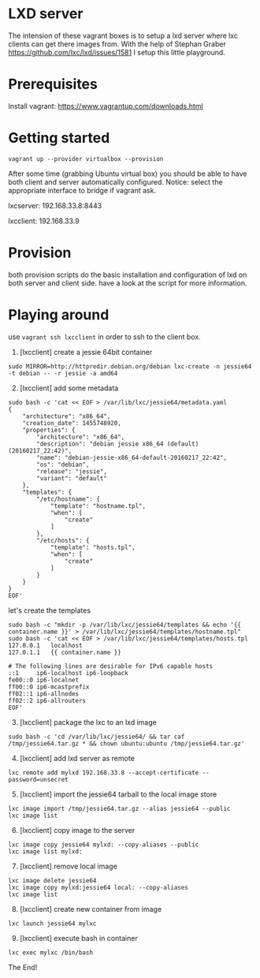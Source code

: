 # LXD server

The intension of these vagrant boxes is to setup a lxd server where lxc clients can get there images from.
With the help of Stephan Graber https://github.com/lxc/lxd/issues/1581 I setup this little playground.

# Prerequisites

Install vagrant: https://www.vagrantup.com/downloads.html

# Getting started

`vagrant up --provider virtualbox --provision`

After some time (grabbing Ubuntu virtual box) you should be able to have both client and server automatically configured.
Notice: select the appropriate interface to bridge if vagrant ask. 

lxcserver:
192.168.33.8:8443

lxcclient:
192.168.33.9

# Provision

both provision scripts do the basic installation and configuration of lxd on both server and client side.
have a look at the script for more information.

# Playing around

use `vagrant ssh lxcclient` in order to ssh to the client box.

1) [lxcclient] create a jessie 64bit container

`sudo MIRROR=http://httpredir.debian.org/debian lxc-create -n jessie64 -t debian -- -r jessie -a amd64`

2) [lxcclient] add some metadata

```
sudo bash -c 'cat << EOF > /var/lib/lxc/jessie64/metadata.yaml
{
    "architecture": "x86_64",
    "creation_date": 1455748920,
    "properties": {
        "architecture": "x86_64",
        "description": "debian jessie x86_64 (default) (20160217_22:42)",
        "name": "debian-jessie-x86_64-default-20160217_22:42",
        "os": "debian",
        "release": "jessie",
        "variant": "default"
    },
    "templates": {
        "/etc/hostname": {
            "template": "hostname.tpl",
            "when": [
                "create"
            ]
        },
        "/etc/hosts": {
            "template": "hosts.tpl",
            "when": [
                "create"
            ]
        }
    }
}
EOF'
```

let's create the templates

```
sudo bash -c "mkdir -p /var/lib/lxc/jessie64/templates && echo '{{ container.name }}' > /var/lib/lxc/jessie64/templates/hostname.tpl"
sudo bash -c 'cat << EOF > /var/lib/lxc/jessie64/templates/hosts.tpl
127.0.0.1   localhost
127.0.1.1   {{ container.name }}

# The following lines are desirable for IPv6 capable hosts
::1     ip6-localhost ip6-loopback
fe00::0 ip6-localnet
ff00::0 ip6-mcastprefix
ff02::1 ip6-allnodes
ff02::2 ip6-allrouters
EOF'
```

3) [lxcclient] package the lxc to an lxd image

```
sudo bash -c 'cd /var/lib/lxc/jessie64/ && tar caf /tmp/jessie64.tar.gz * && chown ubuntu:ubuntu /tmp/jessie64.tar.gz'
```

4) [lxcclient] add lxd server as remote

```
lxc remote add mylxd 192.168.33.8 --accept-certificate --password=unsecret
```

5) [lxcclient] import the jessie64 tarball to the local image store

```
lxc image import /tmp/jessie64.tar.gz --alias jessie64 --public
lxc image list
```

6) [lxcclient] copy image to the server

```
lxc image copy jessie64 mylxd: --copy-aliases --public
lxc image list mylxd:
```

7) [lxcclient] remove local image

```
lxc image delete jessie64
lxc image copy mylxd:jessie64 local: --copy-aliases
lxc image list
```

8) [lxcclient] create new container from image

```
lxc launch jessie64 mylxc
```

9) [lxcclient] execute bash in container

```
lxc exec mylxc /bin/bash
```

The End!
